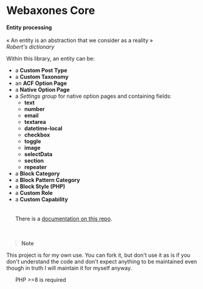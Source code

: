 # Webaxones Core

**Entity processing**<br><br>
« An entity is an abstraction that we consider as a reality »<br>
*Robert's dictionary*

Within this library, an entity can be:<br>

- a **Custom Post Type**
- a **Custom Taxonomy**
- an **ACF Option Page**
- a **Native Option Page**
- a *Settings group* for native option pages and containing fields:
    - **text**
	- **number**
	- **email**
	- **textarea**
	- **datetime-local**
	- **checkbox**
	- **toggle**
	- **image**
	- **selectData**
	- **section**
	- **repeater**
- a **Block Category**
- a **Block Pattern Category**
- a **Block Style (PHP)**
- a **Custom Role**
- a **Custom Capability**
    
    
    
There is a [documentation on this repo](https://github.com/webaxones/core/wiki).  
    
    
> **Note**  

This project is for my own use.
You can fork it, but don't use it as is if you don't understand the code and don't expect anything to be maintained even though in truth I will maintain it for myself anyway.    

       
PHP >=8 is required  

  
    


